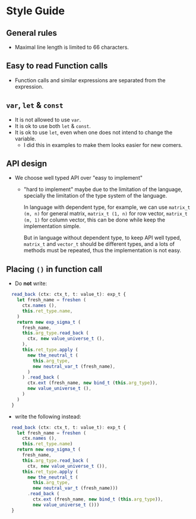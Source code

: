 # Style Guide

## General rules

- Maximal line length is limited to 66 characters.

## Easy to read Function calls

- Function calls and similar expressions
  are separated from the expression.

## `var`, `let` & `const`

- It is not allowed to use `var`.
- It is ok to use both `let` & `const`.
- It is ok to use `let`, even when one does not intend to change the variable.
  - I did this in examples to make them looks easier for new comers.

## API design

- We choose well typed API over "easy to implement"

  - "hard to implement" maybe due to the limitation of the language,
    specially the limitation of the type system of the language.

    In language with dependent type, for example,
    we can use `matrix_t (m, n)` for general matrix,
    `matrix_t (1, n)` for row vector,
    `matrix_t (m, 1)` for column vector,
    this can be done while keep the implementation simple.

    But in language without dependent type,
    to keep API well typed,
    `matrix_t` and `vector_t` should be different types,
    and a lots of methods must be repeated,
    thus the implementation is not easy.

## Placing `()` in function call

- Do **not** write:

``` typescript
  read_back (ctx: ctx_t, t: value_t): exp_t {
    let fresh_name = freshen (
      ctx.names (),
      this.ret_type.name,
    )
    return new exp_sigma_t (
      fresh_name,
      this.arg_type.read_back (
        ctx, new value_universe_t (),
      ),
      this.ret_type.apply (
        new the_neutral_t (
          this.arg_type,
          new neutral_var_t (fresh_name),
        )
      ) .read_back (
        ctx.ext (fresh_name, new bind_t (this.arg_type)),
        new value_universe_t (),
      )
    )
  }
```

- write the following instead:

``` typescript
  read_back (ctx: ctx_t, t: value_t): exp_t {
    let fresh_name = freshen (
      ctx.names (),
      this.ret_type.name)
    return new exp_sigma_t (
      fresh_name,
      this.arg_type.read_back (
        ctx, new value_universe_t ()),
      this.ret_type.apply (
        new the_neutral_t (
          this.arg_type,
          new neutral_var_t (fresh_name)))
        .read_back (
          ctx.ext (fresh_name, new bind_t (this.arg_type)),
          new value_universe_t ()))
  }
```
